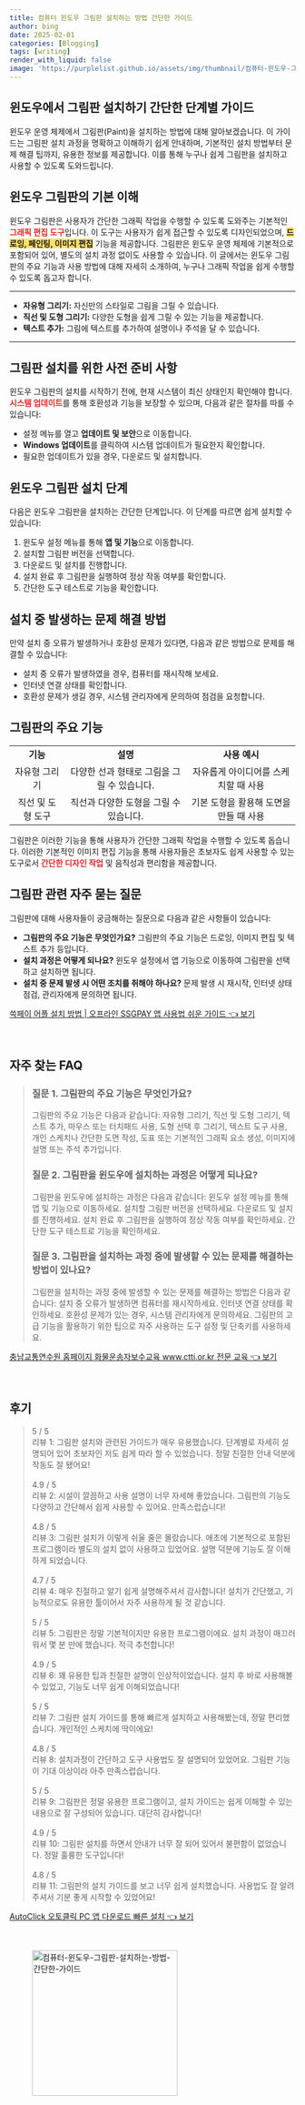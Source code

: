 ```yaml
---
title: 컴퓨터 윈도우 그림판 설치하는 방법 간단한 가이드
author: bing
date: 2025-02-01
categories: [Blogging]
tags: [writing]
render_with_liquid: false
image: 'https://purplelist.github.io/assets/img/thumbnail/컴퓨터-윈도우-그림판-설치하는-방법-간단한-가이드.webp'
---
```



<h2 id='그림판_설치_가이드'>윈도우에서 그림판 설치하기 간단한 단계별 가이드</h2>

<p>윈도우 운영 체제에서 그림판(Paint)을 설치하는 방법에 대해 알아보겠습니다. 이 가이드는 그림판 설치 과정을 명확하고 이해하기 쉽게 안내하며, 기본적인 설치 방법부터 문제 해결 팁까지, 유용한 정보를 제공합니다. 이를 통해 누구나 쉽게 그림판을 설치하고 사용할 수 있도록 도와드립니다.</p>

<h2 id='그림판_기본_소개'>윈도우 그림판의 기본 이해</h2>

<p>윈도우 그림판은 사용자가 간단한 그래픽 작업을 수행할 수 있도록 도와주는 기본적인 <b><span style="color: #ee2323;">그래픽 편집 도구</span></b>입니다. 이 도구는 사용자가 쉽게 접근할 수 있도록 디자인되었으며, <b><span style="background-color: #ffe066;">드로잉, 페인팅, 이미지 편집</span></b> 기능을 제공합니다. 그림판은 윈도우 운영 체제에 기본적으로 포함되어 있어, 별도의 설치 과정 없이도 사용할 수 있습니다. 이 글에서는 윈도우 그림판의 주요 기능과 사용 방법에 대해 자세히 소개하여, 누구나 그래픽 작업을 쉽게 수행할 수 있도록 돕고자 합니다.</p>

<hr />

<ul>
    <li><b>자유형 그리기:</b> 자신만의 스타일로 그림을 그릴 수 있습니다.</li>
    <li><b>직선 및 도형 그리기:</b> 다양한 도형을 쉽게 그릴 수 있는 기능을 제공합니다.</li>
    <li><b>텍스트 추가:</b> 그림에 텍스트를 추가하여 설명이나 주석을 달 수 있습니다.</li>
</ul>

<hr />

<h2 id='그림판_설치_사전_준비'>그림판 설치를 위한 사전 준비 사항</h2>

<p>윈도우 그림판의 설치를 시작하기 전에, 현재 시스템이 최신 상태인지 확인해야 합니다. <b><span style="color: #ee2323;">시스템 업데이트</span></b>를 통해 호환성과 기능을 보장할 수 있으며, 다음과 같은 절차를 따를 수 있습니다:</p>

<ul>
    <li>설정 메뉴를 열고 <b>업데이트 및 보안</b>으로 이동합니다.</li>
    <li><b>Windows 업데이트</b>를 클릭하여 시스템 업데이트가 필요한지 확인합니다.</li>
    <li>필요한 업데이트가 있을 경우, 다운로드 및 설치합니다.</li>
</ul>

<h2 id='그림판_설치_단계'>윈도우 그림판 설치 단계</h2>

<p>다음은 윈도우 그림판을 설치하는 간단한 단계입니다. 이 단계를 따르면 쉽게 설치할 수 있습니다:</p>

<ol>
    <li>윈도우 설정 메뉴를 통해 <b>앱 및 기능</b>으로 이동합니다.</li>
    <li>설치할 그림판 버전을 선택합니다.</li>
    <li>다운로드 및 설치를 진행합니다.</li>
    <li>설치 완료 후 그림판을 실행하여 정상 작동 여부를 확인합니다.</li>
    <li>간단한 도구 테스트로 기능을 확인합니다.</li>
</ol>

<h2 id='설치_문제_해결'>설치 중 발생하는 문제 해결 방법</h2>

<p>만약 설치 중 오류가 발생하거나 호환성 문제가 있다면, 다음과 같은 방법으로 문제를 해결할 수 있습니다:</p>

<ul>
    <li>설치 중 오류가 발생하였을 경우, 컴퓨터를 재시작해 보세요.</li>
    <li>인터넷 연결 상태를 확인합니다.</li>
    <li>호환성 문제가 생길 경우, 시스템 관리자에게 문의하여 점검을 요청합니다.</li>
</ul>

<h2 id='그림판_기능과_도구'>그림판의 주요 기능</h2>

<table>
    <tr>
        <td style="text-align: center; height: 17px;"><b>기능</b></td>
        <td style="text-align: center; height: 17px;"><b>설명</b></td>
        <td style="text-align: center; height: 17px;"><b>사용 예시</b></td>
    </tr>
    <tr>
        <td style="text-align: center; height: 17px;">자유형 그리기</td>
        <td style="text-align: center; height: 17px;">다양한 선과 형태로 그림을 그릴 수 있습니다.</td>
        <td style="text-align: center; height: 17px;">자유롭게 아이디어를 스케치할 때 사용</td>
    </tr>
    <tr>
        <td style="text-align: center; height: 17px;">직선 및 도형 도구</td>
        <td style="text-align: center; height: 17px;">직선과 다양한 도형을 그릴 수 있습니다.</td>
        <td style="text-align: center; height: 17px;">기본 도형을 활용해 도면을 만들 때 사용</td>
    </tr>
</table>

<p>그림판은 이러한 기능을 통해 사용자가 간단한 그래픽 작업을 수행할 수 있도록 돕습니다. 이러한 기본적인 이미지 편집 기능을 통해 사용자들은 초보자도 쉽게 사용할 수 있는 도구로서 <b><span style="color: #ee2323;">간단한 디자인 작업</span></b> 및 음직성과 편리함을 제공합니다.</p>

<h2 id='자주_묻는_질문'>그림판 관련 자주 묻는 질문</h2>

<p>그림판에 대해 사용자들이 궁금해하는 질문으로 다음과 같은 사항들이 있습니다:</p>

<ul>
    <li><b>그림판의 주요 기능은 무엇인가요?</b> 그림판의 주요 기능은 드로잉, 이미지 편집 및 텍스트 추가 등입니다.</li>
    <li><b>설치 과정은 어떻게 되나요?</b> 윈도우 설정에서 앱 기능으로 이동하여 그림판을 선택하고 설치하면 됩니다.</li>
    <li><b>설치 중 문제 발생 시 어떤 조치를 취해야 하나요?</b> 문제 발생 시 재시작, 인터넷 상태 점검, 관리자에게 문의하면 됩니다.</li>
</ul>


<p><a class="click-button" title="쓱페이 어플 설치 방법 | 오프라인 SSGPAY 앱 사용법 쉬운 가이드" href="https://purplelist.github.io/posts/%EC%93%B1%ED%8E%98%EC%9D%B4-%EC%96%B4%ED%94%8C-%EC%84%A4%EC%B9%98-%EB%B0%A9%EB%B2%95-%EC%98%A4%ED%94%84%EB%9D%BC%EC%9D%B8-SSGPAY-%EC%95%B1-%EC%82%AC%EC%9A%A9%EB%B2%95-%EC%89%AC%EC%9A%B4-%EA%B0%80%EC%9D%B4%EB%93%9C/" rel="dofollow">쓱페이 어플 설치 방법 | 오프라인 SSGPAY 앱 사용법 쉬운 가이드 👈 보기</a></p><br>
<h2 id='자주_찾는_FAQ'>자주 찾는 FAQ</h2>
<div itemscope="" itemtype="https://schema.org/FAQPage"> 
<blockquote> 
<div itemscope="" itemprop="mainEntity" itemtype="https://schema.org/Question"> 
<h3 itemprop="name">질문 1. 그림판의 주요 기능은 무엇인가요?</h3> 
<div itemscope="" itemprop="acceptedAnswer" itemtype="https://schema.org/Answer"> 
<span itemprop="text"> 
<p>그림판의 주요 기능은 다음과 같습니다: 자유형 그리기, 직선 및 도형 그리기, 텍스트 추가, 마우스 또는 터치패드 사용, 도형 선택 후 그리기, 텍스트 도구 사용, 개인 스케치나 간단한 도면 작성, 도표 또는 기본적인 그래픽 요소 생성, 이미지에 설명 또는 주석 추가입니다.</p> 
</span> 
</div> 
</div> 
<div itemscope="" itemprop="mainEntity" itemtype="https://schema.org/Question"> 
<h3 itemprop="name">질문 2. 그림판을 윈도우에 설치하는 과정은 어떻게 되나요?</h3> 
<div itemscope="" itemprop="acceptedAnswer" itemtype="https://schema.org/Answer"> 
<span itemprop="text"> 
<p>그림판을 윈도우에 설치하는 과정은 다음과 같습니다: 윈도우 설정 메뉴를 통해 앱 및 기능으로 이동하세요. 설치할 그림판 버전을 선택하세요. 다운로드 및 설치를 진행하세요. 설치 완료 후 그림판을 실행하여 정상 작동 여부를 확인하세요. 간단한 도구 테스트로 기능을 확인하세요.</p> 
</span> 
</div> 
</div> 
<div itemscope="" itemprop="mainEntity" itemtype="https://schema.org/Question"> 
<h3 itemprop="name">질문 3. 그림판을 설치하는 과정 중에 발생할 수 있는 문제를 해결하는 방법이 있나요?</h3> 
<div itemscope="" itemprop="acceptedAnswer" itemtype="https://schema.org/Answer"> 
<span itemprop="text"> 
<p>그림판을 설치하는 과정 중에 발생할 수 있는 문제를 해결하는 방법은 다음과 같습니다: 설치 중 오류가 발생하면 컴퓨터를 재시작하세요. 인터넷 연결 상태를 확인하세요. 호환성 문제가 있는 경우, 시스템 관리자에게 문의하세요. 그림판의 고급 기능을 활용하기 위한 팁으로 자주 사용하는 도구 설정 및 단축키를 사용하세요.</p> 
</span> 
</div> 
</div> 
</blockquote> 
</div>
<p><a class="click-button" title="충남교통연수원 홈페이지 화물운송자보수교육 www.ctti.or.kr 전문 교육" href="https://purplelist.github.io/posts/%EC%B6%A9%EB%82%A8%EA%B5%90%ED%86%B5%EC%97%B0%EC%88%98%EC%9B%90-%ED%99%88%ED%8E%98%EC%9D%B4%EC%A7%80-%ED%99%94%EB%AC%BC%EC%9A%B4%EC%86%A1%EC%9E%90%EB%B3%B4%EC%88%98%EA%B5%90%EC%9C%A1-www.ctti.or.kr-%EC%A0%84%EB%AC%B8-%EA%B5%90%EC%9C%A1/" rel="dofollow">충남교통연수원 홈페이지 화물운송자보수교육 www.ctti.or.kr 전문 교육 👈 보기</a></p><br>
<h2 id='후기'>후기</h2>
<div itemscope itemtype="https://schema.org/Product">
  <blockquote>
  <div itemprop="review" itemscope itemtype="https://schema.org/Review">
      <div itemprop="reviewRating" itemscope itemtype="https://schema.org/Rating"> <span itemprop="ratingValue">5</span> / <span itemprop="bestRating">5</span> </div>
      <span itemprop="reviewBody">리뷰 1: 그림판 설치와 관련된 가이드가 매우 유용했습니다. 단계별로 자세히 설명되어 있어 초보자인 저도 쉽게 따라 할 수 있었습니다. 정말 친절한 안내 덕분에 작동도 잘 됐어요!</span>
  </div>
  <br>
  <div itemprop="review" itemscope itemtype="https://schema.org/Review">
      <div itemprop="reviewRating" itemscope itemtype="https://schema.org/Rating"> <span itemprop="ratingValue">4.9</span> / <span itemprop="bestRating">5</span> </div>
      <span itemprop="reviewBody">리뷰 2: 시설이 깔끔하고 사용 설명이 너무 자세해 좋았습니다. 그림판의 기능도 다양하고 간단해서 쉽게 사용할 수 있어요. 만족스럽습니다!</span>
  </div>
  <br>
  <div itemprop="review" itemscope itemtype="https://schema.org/Review">
      <div itemprop="reviewRating" itemscope itemtype="https://schema.org/Rating"> <span itemprop="ratingValue">4.8</span> / <span itemprop="bestRating">5</span> </div>
      <span itemprop="reviewBody">리뷰 3: 그림판 설치가 이렇게 쉬울 줄은 몰랐습니다. 애초에 기본적으로 포함된 프로그램이라 별도의 설치 없이 사용하고 있었어요. 설명 덕분에 기능도 잘 이해하게 되었습니다.</span>
  </div>
  <br>
  <div itemprop="review" itemscope itemtype="https://schema.org/Review">
      <div itemprop="reviewRating" itemscope itemtype="https://schema.org/Rating"> <span itemprop="ratingValue">4.7</span> / <span itemprop="bestRating">5</span> </div>
      <span itemprop="reviewBody">리뷰 4: 매우 친절하고 알기 쉽게 설명해주셔서 감사합니다! 설치가 간단했고, 기능적으로도 유용한 툴이어서 자주 사용하게 될 것 같습니다.</span>
  </div>
  <br>
  <div itemprop="review" itemscope itemtype="https://schema.org/Review">
      <div itemprop="reviewRating" itemscope itemtype="https://schema.org/Rating"> <span itemprop="ratingValue">5</span> / <span itemprop="bestRating">5</span> </div>
      <span itemprop="reviewBody">리뷰 5: 그림판은 정말 기본적이지만 유용한 프로그램이에요. 설치 과정이 매끄러워서 몇 분 만에 했습니다. 적극 추천합니다!</span>
  </div>
  <br>
  <div itemprop="review" itemscope itemtype="https://schema.org/Review">
      <div itemprop="reviewRating" itemscope itemtype="https://schema.org/Rating"> <span itemprop="ratingValue">4.9</span> / <span itemprop="bestRating">5</span> </div>
      <span itemprop="reviewBody">리뷰 6: 꽤 유용한 팁과 친절한 설명이 인상적이었습니다. 설치 후 바로 사용해볼 수 있었고, 기능도 너무 쉽게 이해되었습니다!</span>
  </div>
  <br>
  <div itemprop="review" itemscope itemtype="https://schema.org/Review">
      <div itemprop="reviewRating" itemscope itemtype="https://schema.org/Rating"> <span itemprop="ratingValue">5</span> / <span itemprop="bestRating">5</span> </div>
      <span itemprop="reviewBody">리뷰 7: 그림판 설치 가이드를 통해 빠르게 설치하고 사용해봤는데, 정말 편리했습니다. 개인적인 스케치에 딱이에요!</span>
  </div>
  <br>
  <div itemprop="review" itemscope itemtype="https://schema.org/Review">
      <div itemprop="reviewRating" itemscope itemtype="https://schema.org/Rating"> <span itemprop="ratingValue">4.8</span> / <span itemprop="bestRating">5</span> </div>
      <span itemprop="reviewBody">리뷰 8: 설치과정이 간단하고 도구 사용법도 잘 설명되어 있었어요. 그림판 기능이 기대 이상이라 아주 만족스럽습니다.</span>
  </div>
  <br>
  <div itemprop="review" itemscope itemtype="https://schema.org/Review">
      <div itemprop="reviewRating" itemscope itemtype="https://schema.org/Rating"> <span itemprop="ratingValue">5</span> / <span itemprop="bestRating">5</span> </div>
      <span itemprop="reviewBody">리뷰 9: 그림판은 정말 유용한 프로그램이고, 설치 가이드는 쉽게 이해할 수 있는 내용으로 잘 구성되어 있습니다. 대단히 감사합니다!</span>
  </div>
  <br>
  <div itemprop="review" itemscope itemtype="https://schema.org/Review">
      <div itemprop="reviewRating" itemscope itemtype="https://schema.org/Rating"> <span itemprop="ratingValue">4.9</span> / <span itemprop="bestRating">5</span> </div>
      <span itemprop="reviewBody">리뷰 10: 그림판 설치를 하면서 안내가 너무 잘 되어 있어서 불편함이 없었습니다. 정말 훌륭한 도구입니다!</span>
  </div>
  <br>
  <div itemprop="review" itemscope itemtype="https://schema.org/Review">
      <div itemprop="reviewRating" itemscope itemtype="https://schema.org/Rating"> <span itemprop="ratingValue">4.8</span> / <span itemprop="bestRating">5</span> </div>
      <span itemprop="reviewBody">리뷰 11: 그림판의 설치 가이드를 보고 너무 쉽게 설치했습니다. 사용법도 잘 알려주셔서 기분 좋게 시작할 수 있었어요!</span>
  </div>
  </blockquote>
</div>
<p><a class="click-button" title="AutoClick 오토클릭 PC 앱 다운로드 빠른 설치" href="https://purplelist.github.io/posts/AutoClick-%EC%98%A4%ED%86%A0%ED%81%B4%EB%A6%AD-PC-%EC%95%B1-%EB%8B%A4%EC%9A%B4%EB%A1%9C%EB%93%9C-%EB%B9%A0%EB%A5%B8-%EC%84%A4%EC%B9%98/" rel="dofollow">AutoClick 오토클릭 PC 앱 다운로드 빠른 설치 👈 보기</a></p><br>
<figure class="image"><img src="https://purplelist.github.io/assets/img/thumbnail/컴퓨터-윈도우-그림판-설치하는-방법-간단한-가이드.webp" alt="컴퓨터-윈도우-그림판-설치하는-방법-간단한-가이드" width="256" height="256"></figure>